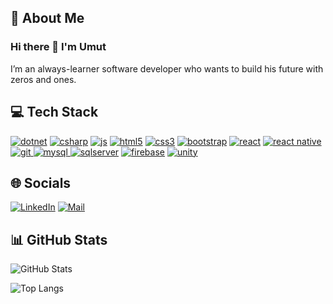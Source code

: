 ## 💫 About Me

### Hi there 👋 I'm Umut
I’m an always-learner software developer who wants to build his future with zeros and ones.

<!-- TECHS -->

## 💻 Tech Stack
<a href="https://learn.microsoft.com/tr-tr/dotnet/welcome" target="_blank"><img src="https://img.shields.io/badge/.Net-%23F7F7F7?style=for-the-badge&logo=dotnet&logoColor=%23512BD4" alt="dotnet"/><a/>
<a href="https://learn.microsoft.com/en-us/dotnet/csharp/" target="_blank"><img src="https://img.shields.io/badge/C%23-%23F7F7F7?style=for-the-badge&logo=csharp&logoColor=%2300599C" alt="csharp"/><a/>
<a href="https://www.javascript.com/" target="_blank"><img src="https://img.shields.io/badge/javascript-%23F7F7F7?style=for-the-badge&logo=javascript&logoColor=%23F7DF1E" alt="js"/><a/>
<a href="https://www.w3.org/html/" target="_blank"><img src="https://img.shields.io/badge/html5-%23F7F7F7?style=for-the-badge&logo=html5&logoColor=%23E34F26" alt="html5"/><a/>
<a href="https://www.w3schools.com/css/" target="_blank"><img src="https://img.shields.io/badge/css3-%23F7F7F7?style=for-the-badge&logo=css3&logoColor=%231572B6" alt="css3"/><a/>
<a href="https://getbootstrap.com/" target="_blank"><img src="https://img.shields.io/badge/bootstrap-%23F7F7F7?style=for-the-badge&logo=bootstrap&logoColor=%237952B3" alt="bootstrap"/><a/>
<a href="https://react.dev/" target="_blank"><img src="https://img.shields.io/badge/react-%23F7F7F7?style=for-the-badge&logo=react&logoColor=%2361DAFB" alt="react"/><a/>
<a href="https://reactnative.dev/" target="_blank"><img src="https://img.shields.io/badge/react--native-%23F7F7F7?style=for-the-badge&logo=react&logoColor=%230088CC" alt="react native"/><a/>
<a href="https://git-scm.com/" target="_blank"><img src="https://img.shields.io/badge/git-%23F7F7F7?style=for-the-badge&logo=git&logoColor=%23F05032" alt="git"/> <a/>
<a href="https://www.mysql.com/" target="_blank"><img src="https://img.shields.io/badge/mysql-%23F7F7F7?style=for-the-badge&logo=mysql&logoColor=%234479A1" alt="mysql"/> <a/>
<a href="https://www.microsoft.com/tr-tr/sql-server" target="_blank"><img src="https://img.shields.io/badge/microsoft_sql_server-%23F7F7F7?style=for-the-badge&logo=microsoftsqlserver&logoColor=%234479A1" alt="sqlserver"/><a/>
<a href="https://firebase.google.com/" target="_blank"><img src="https://img.shields.io/badge/firebase-%23F7F7F7?style=for-the-badge&logo=firebase&logoColor=%23FFCA28" alt="firebase"/><a/>
<a href="https://unity.com/" target="_blank"><img src="https://img.shields.io/badge/unity-%23F7F7F7?style=for-the-badge&logo=unity&logoColor=%23000000" alt="unity"/><a/>

<!-- SOCIALS -->

## 🌐 Socials
[![LinkedIn](https://img.shields.io/badge/LinkedIn-%23F7F7F7.svg?logo=linkedin&style=for-the-badge&logoColor=%230077B5)](https://www.linkedin.com/in/umutyozcan/)
[![Mail](https://img.shields.io/badge/mail-%23F7F7F7?style=for-the-badge&logo=gmail&logoColor=%23EA4335)](mailto:umut.yozcan@gmail.com)

<!-- STATS -->

## 📊 GitHub Stats
![GitHub Stats](https://github-readme-stats.vercel.app/api?username=UmutOzcan&show_icons=true&theme=swift&rank_icon=github&hide=issues&count_private=false&layout=compact)

![Top Langs](https://github-readme-stats.vercel.app/api/top-langs/?username=UmutOzcan&layout=compact&theme=swift&hide=jupyter%20notebook&size_weight=0&count_weight=1)
